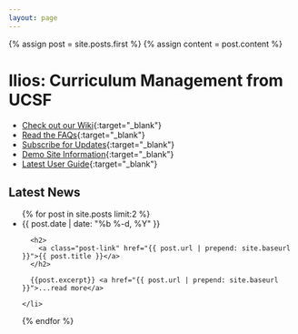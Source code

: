 ```yaml
---
layout: page
---
```


{% assign post = site.posts.first %}
{% assign content = post.content %}

# Ilios: Curriculum Management from UCSF

- [Check out our Wiki](https://github.com/ilios/ilios/wiki){:target="_blank"}
- [Read the FAQs](https://github.com/ilios/ilios/wiki/FAQS){:target="_blank"}
- [Subscribe for Updates](http://iliosproject.org/DadaMail/dada/mail.cgi/){:target="_blank"}
- [Demo Site Information](https://www.dropbox.com/s/pwqihqb9todkqw6/DemoSite.pdf?dl=0){:target="_blank"}
- [Latest User Guide](https://www.dropbox.com/sh/3cfxfzdspzf10wp/KbaFS5LKkM){:target="_blank"}

## Latest News 

<ul class="post-list">
  {% for post in site.posts  limit:2 %}
    <li>
      <span class="post-meta">{{ post.date | date: "%b %-d, %Y" }}</span>

      <h2>
        <a class="post-link" href="{{ post.url | prepend: site.baseurl }}">{{ post.title }}</a>
      </h2>
      
      {{post.excerpt}} <a href="{{ post.url | prepend: site.baseurl }}">...read more</a>
      
    </li>
  {% endfor %}
</ul>
